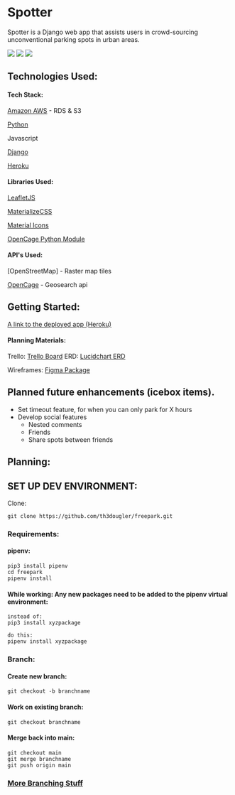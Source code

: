 # Spotter
Spotter is a Django web app that assists users in crowd-sourcing unconventional parking spots in urban areas.

[![](https://i.imgur.com/iwy1c5im.png)](https://imgur.com/iwy1c5i) [![](https://i.imgur.com/whlUbzOm.png)](https://imgur.com/whlUbzO) [![](https://i.imgur.com/It706FCm.png)](https://imgur.com/It706FC)


## Technologies Used:

#### Tech Stack:
[Amazon AWS](https://aws.amazon.com/) - RDS & S3

[Python](https://www.python.org/)

Javascript

[Django](https://www.djangoproject.com/)

[Heroku](https://heroku.com/)

#### Libraries Used:

[LeafletJS](https://leafletjs.com/)

[MaterializeCSS](https://materializecss.com/)

[Material Icons](https://fonts.google.com/icons)

[OpenCage Python Module](https://pypi.org/project/opencage/)

#### API's Used:

[OpenStreetMap] - Raster map tiles

[OpenCage](https://opencagedata.com/) - Geosearch api

## Getting Started:

[A link to the deployed app (Heroku)](https://spotter-demo.herokuapp.com/)

#### Planning Materials:

Trello:
[Trello Board](https://trello.com/b/QExBNmy0/project-3)
ERD:
[Lucidchart ERD](https://lucid.app/lucidchart/invitations/accept/inv_d9ec0432-c70b-4f10-9151-7ce05b54482a)

Wireframes:
[Figma Package](https://www.figma.com/file/ueEUWnLKC6iTLADcuibxoy/Collabathon-Spotter?node-id=71%3A251)
## Planned future enhancements (icebox items).

 - Set timeout feature, for when you can only park for X hours
 - Develop social features
    - Nested comments
    - Friends
    - Share spots between friends
    




## Planning:







## SET UP DEV ENVIRONMENT:
Clone:

```
git clone https://github.com/th3dougler/freepark.git

```



### Requirements:

#### pipenv:
```
pip3 install pipenv
cd freepark
pipenv install

```

#### While working: Any new packages need to be added to the pipenv virtual environment:
```
instead of:
pip3 install xyzpackage

do this:
pipenv install xyzpackage

```




### Branch:

#### Create new branch:
```
git checkout -b branchname

```

#### Work on existing branch:
```
git checkout branchname

```

#### Merge back into main:
```
git checkout main
git merge branchname
git push origin main

```
### [More Branching Stuff](https://git-scm.com/book/en/v2/Git-Branching-Basic-Branching-and-Merging)


